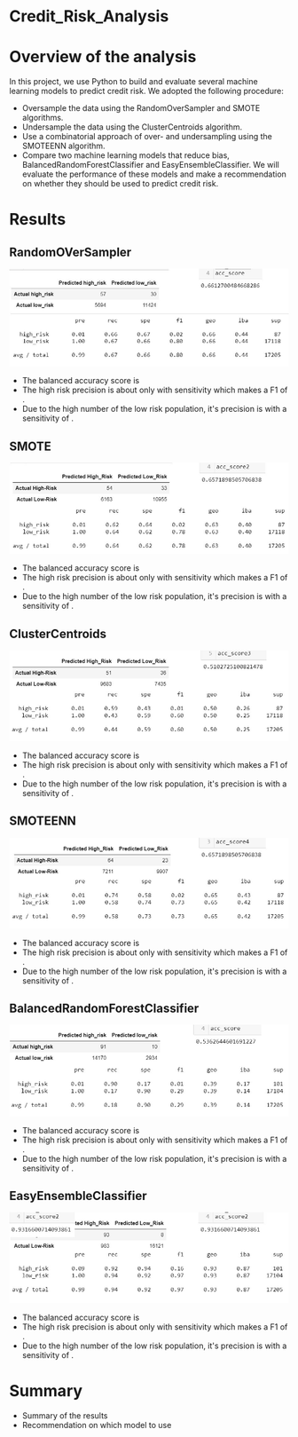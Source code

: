 # Credit_Risk_Analysis
# Overview of the analysis
In this project, we use Python to build and evaluate several machine learning models to predict credit risk.
We adopted the following procedure:
- Oversample the data using the RandomOverSampler and SMOTE algorithms.
- Undersample the data using the ClusterCentroids algorithm.
- Use a combinatorial approach of over- and undersampling using the SMOTEENN algorithm.
- Compare two machine learning models that reduce bias, BalancedRandomForestClassifier and EasyEnsembleClassifier.
We will evaluate the performance of these models and make a recommendation on whether they should be used to predict credit risk.

# Results
## RandomOVerSampler
![RandomOVerSampler](https://github.com/arelysrsd87/Credit_Risk_Analysis/blob/main/Images/NaiveRandomOversampling.jpg)  
- The balanced accuracy score is
- The high risk precision is about only with sensitivity which makes a F1 of .
- Due to the high number of the low risk population, it's precision is with a sensitivity of .
## SMOTE
![SMOTE](https://github.com/arelysrsd87/Credit_Risk_Analysis/blob/main/Images/SMOTE.jpg)  
- The balanced accuracy score is
- The high risk precision is about only with sensitivity which makes a F1 of .
- Due to the high number of the low risk population, it's precision is with a sensitivity of .
## ClusterCentroids
![ClusterCentroids](https://github.com/arelysrsd87/Credit_Risk_Analysis/blob/main/Images/ClustersCentroids.jpg)  
- The balanced accuracy score is
- The high risk precision is about only with sensitivity which makes a F1 of .
- Due to the high number of the low risk population, it's precision is with a sensitivity of .
## SMOTEENN
![SMOTEENN](https://github.com/arelysrsd87/Credit_Risk_Analysis/blob/main/Images/SMOTEENN.jpg)  
- The balanced accuracy score is
- The high risk precision is about only with sensitivity which makes a F1 of .
- Due to the high number of the low risk population, it's precision is with a sensitivity of .
## BalancedRandomForestClassifier
![BalancedRandomForestClassifier](https://github.com/arelysrsd87/Credit_Risk_Analysis/blob/main/Images/BalancedRandomForestClassifier.jpg)  
- The balanced accuracy score is
- The high risk precision is about only with sensitivity which makes a F1 of .
- Due to the high number of the low risk population, it's precision is with a sensitivity of .
## EasyEnsembleClassifier
![EasyEnsembleClassifier](https://github.com/arelysrsd87/Credit_Risk_Analysis/blob/main/Images/EasyEnsembleClassifier.jpg)  
- The balanced accuracy score is
- The high risk precision is about only with sensitivity which makes a F1 of .
- Due to the high number of the low risk population, it's precision is with a sensitivity of .
# Summary
- Summary of the results
- Recommendation on which model to use